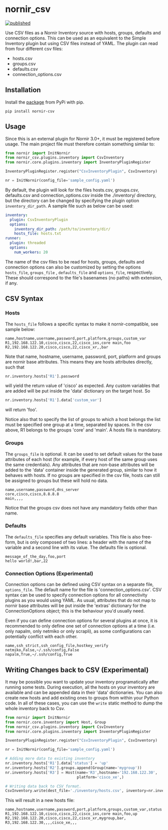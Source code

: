 # nornir_csv
[![published](https://static.production.devnetcloud.com/codeexchange/assets/images/devnet-published.svg)](https://developer.cisco.com/codeexchange/github/repo/matman26/nornir_csv)

Use CSV files as a Nornir Inventory source with hosts, groups, defaults and
connection options.
This can be used as an equivalent to the Simple Inventory plugin but 
using CSV files instead of YAML. 
The plugin can read from four different csv files:
+ hosts.csv
+ groups.csv
+ defaults.csv
+ connection_options.csv

## Installation
Install the [package](https://pypi.org/project/nornir-csv/) from PyPi with pip.

```
pip install nornir-csv
```

## Usage
Since this is an external plugin for Nornir 3.0+, it must be registered
before usage. The main project file must therefore contain something similar to:

```python
from nornir import InitNornir
from nornir_csv.plugins.inventory import CsvInventory
from nornir.core.plugins.inventory import InventoryPluginRegister

InventoryPluginRegister.register("CsvInventoryPlugin", CsvInventory)

nr = InitNornir(config_file='sample_config.yaml')
```

By default, the plugin will look for the files hosts.csv, groups.csv, defaults.csv and
connection_options.csv inside the 
./inventory/ directory, but the directory can be changed by specifying the plugin option 
`inventory_dir_path`. A sample file such as below can be used:

```yaml
inventory:
  plugin: CsvInventoryPlugin
  options:
    inventory_dir_path: /path/to/inventory/dir/
    hosts_file: hosts.txt
runner:
  plugin: threaded
  options:
    num_workers: 20
```

The name of the csv files to be read for hosts, groups, defaults and connection options can also 
be customized by setting the options `hosts_file`, `groups_file` , `defaults_file` and `options_file`,
respectively. These should correspond to the file's basenames (no paths) with extension, if any.

## CSV Syntax
### Hosts
The `hosts_file` follows a specific syntax to make it nornir-compatible, see sample below:
```csv
name,hostname,username,password,port,platform,groups,custom_var
R1,192.168.122.10,cisco,cisco,22,cisco_ios,core main,foo
R2,192.168.122.20,cisco,cisco,22,cisco_xr,,bar
```

Note that name, hostname, username, password, port, platform and groups are nornir
base attributes. This means they are hosts attributes directly, such that
```python
nr.inventory.hosts['R1'].password
```

will yield the return value of 'cisco' as expected. Any custom variables that are
added will be put inside the 'data' dictionary on the target host. So

```python
nr.inventory.hosts['R1'].data['custom_var']
```

will return 'foo'.

Notice also that to specify the list of groups to which a host belongs the list must be 
specified one group at a time, separated by spaces. In the csv above, R1 belongs to the
groups 'core' and 'main'. A hosts file is mandatory.

### Groups
The `groups_file` is optional. It can be used to set 
default values for the base attributes of each host (for example, if every host of the same
group uses the same credentials). Any attributes that are non-base attributes will
be added to the 'data' container inside the generated group, similar to how it 
behaves with hosts. If no groups are specified in the csv file, hosts can still be assigned 
to groups but these will hold no data.

```csv
name,username,password,dns_server
core,cisco,cisco,8.8.8.8
main,,,,
```

Notice that the groups csv does not have any mandatory fields other than name.

### Defaults
The `defaults_file` specifies any default variables. This file is also free-form, but is only 
composed of two lines: a header with the name of the variable and a second line with 
its value. The defaults file is optional.

```csv
message_of_the_day,foo,port
hello world!,bar,22
```

### Connection Options (Experimental)
Connection options can be defined using CSV syntax on a separate file, `options_file`.
The default name for the file is 'connection_options.csv'. CSV syntax can be used to
specify connection options for all connectivity plugins as you would using YAML. As
usual, attributes that do not map to nornir base attributes will be put inside
the 'extras' dictionary for the ConnectionOptions object; this is the behaviour
you'd usually need.

Even if you can define connection options for several plugins at once, it is
recommended to only define one set of connection options at a time (i.e. only napalm,
only netmiko or only scrapli), as some configurations can potentially conflict 
with each other.

```csv
name,ssh_strict,ssh_config_file,hostkey_verify
netmiko,False,~/.ssh/config,False
napalm,True,~/.ssh/config,True
```

## Writing Changes back to CSV (Experimental)
It may be possible you want to update your inventory programatically after running some
tests. During execution, all the hosts on your inventory are available and can be appended
data in their 'data' dictionaries. You can also create new hosts and add existing ones to
groups from within your Python code. In all of these cases, you can use the `write`
static method to dump the whole inventory back to Csv.

```python
from nornir import InitNornir
from nornir.core.inventory import Host, Group
from nornir_csv.plugins.inventory import CsvInventory
from nornir.core.plugins.inventory import InventoryPluginRegister

InventoryPluginRegister.register("CsvInventoryPlugin", CsvInventory)

nr = InitNornir(config_file='sample_config.yaml')

# Adding more data to existing inventory
nr.inventory.hosts['R1'].data['status'] = 'up'
nr.inventory.hosts['R2'].groups.append(Group(name='mygroup'))
nr.inventory.hosts['R3'] = Host(name='R3',hostname='192.168.122.30',
                                platform='cisco_xe',)

# Writing data back to CSV format.
CsvInventory.write(dest_file='./inventory/hosts.csv', inventory=nr.inventory)
```

This will result in a new hosts file:
```csv
name,hostname,username,password,port,platform,groups,custom_var,status
R1,192.168.122.10,cisco,cisco,22,cisco_ios,core main,foo,up
R2,192.168.122.20,cisco,cisco,22,cisco_xr,mygroup,bar,
R3,192.168.122.30,,,,cisco_xe,,,
```
